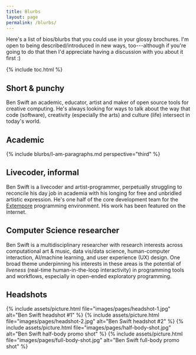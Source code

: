 ```yaml
---
title: Blurbs
layout: page
permalink: /blurbs/
---
```


Here's a list of bios/blurbs that you could use in your glossy brochures. I'm
open to being described/introduced in new ways, too---although if you're going
to do that then I'd appreciate having a discussion with you about it first :)

{% include toc.html %}

## Short & punchy

Ben Swift an academic, educator, artist and maker of open source tools for
creative computing. He's always looking for ways to talk about the way that code
(software), creativity (especially the arts) and culture (life) intersect in
today's world.

## Academic

{% include blurbs/I-am-paragraphs.md perspective="third" %}

## Livecoder, informal

Ben Swift is a livecoder and artist-programmer, perpetually struggling to
reconcile his day job in academia with his longing for free and unbridled
artistic expression. He's one half of the core development team for the
[Extempore](https://github.com/digego/extempore) programming environment. His
work has been featured on the internet.

## Computer Science researcher

Ben Swift is a multidisciplinary researcher with research interests across
computational art & music, data vis/data science, human-computer interaction,
AI/machine learning, and user experience (UX) design. One broad theme
underpinning his interests in these areas is the potential of _liveness_
(real-time human-in-the-loop interactivity) in programming tools and workflows,
especially in open-ended exploratory programming.

## Headshots

{% include assets/picture.html file="images/pages/headshot-1.jpg" alt="Ben Swift headshot #1" %}
{% include assets/picture.html file="images/pages/headshot-2.jpg" alt="Ben Swift headshot #2" %}
{% include assets/picture.html file="images/pages/half-body-shot.jpg" alt="Ben Swift half-body promo shot" %}
{% include assets/picture.html file="images/pages/full-body-shot.jpg" alt="Ben Swift full-body promo shot" %}

